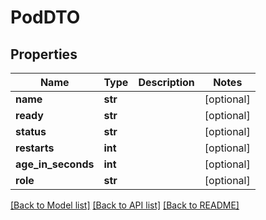 # PodDTO

## Properties
Name | Type | Description | Notes
------------ | ------------- | ------------- | -------------
**name** | **str** |  | [optional] 
**ready** | **str** |  | [optional] 
**status** | **str** |  | [optional] 
**restarts** | **int** |  | [optional] 
**age_in_seconds** | **int** |  | [optional] 
**role** | **str** |  | [optional] 

[[Back to Model list]](../README.md#documentation-for-models) [[Back to API list]](../README.md#documentation-for-api-endpoints) [[Back to README]](../README.md)

